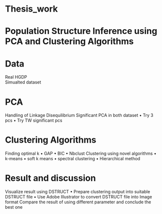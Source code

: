 # Thesis_work
# Population Structure Inference using PCA and Clustering Algorithms
# Data
Real HGDP  
Simualted dataset
# PCA
Handling of Linkage Disequilibrium
Significant PCA in both dataset
•	Try 3 pcs
•	Try TW significant pcs 
# Clustering Algorithms
Finding optimal k
•	GAP
•	BIC
•	Nbclust
Clustering using novel algorithms
•	k-means
•	soft k means
•	spectral clustering
•	Hierarchical method
# Result and discussion
Visualize result using DSTRUCT 
•	Prepare clustering output into suitable DSTRUCT file
•	Use Adobe Illustrator to convert DSTRUCT file into Image format
Compare the result of using different parameter and conclude the best one
